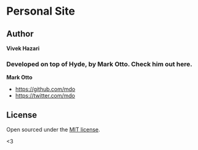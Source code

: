# Personal Site

## Author

**Vivek Hazari**


### Developed on top of Hyde, by Mark Otto. Check him out here.
**Mark Otto**
- <https://github.com/mdo>
- <https://twitter.com/mdo>

## License

Open sourced under the [MIT license](LICENSE.md).

<3

